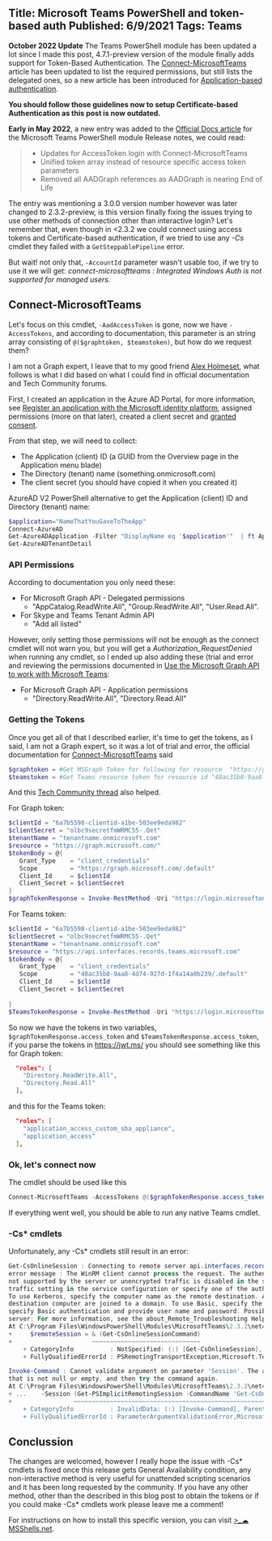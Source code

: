 Title: Microsoft Teams PowerShell and token-based auth
Published: 6/9/2021
Tags: Teams
---

**October 2022 Update**
The Teams PowerShell module has been updated a lot since I made this post, 4.7.1-preview version of the module finally adds support for Token-Based Authentication.
The [Connect-MicrosoftTeams](https://learn.microsoft.com/en-us/powershell/module/teams/connect-microsoftteams?view=teams-ps?WT.mc_id=M365-MVP-5004663) article has been updated to list the required permissions, but still lists the delegated ones, so a new article has been introduced for [Application-based authentication](https://learn.microsoft.com/en-us/MicrosoftTeams/teams-powershell-application-authentication?view=teams-ps?WT.mc_id=M365-MVP-5004663).

**You should follow those guidelines now to setup Certificate-based Authentication as this post is now outdated.**

**Early in May 2022**, a new entry was added to the [Official Docs article](https://docs.microsoft.com/microsoftteams/teams-powershell-release-notes) for the Microsoft Teams PowerShell module Release notes, we could read:

>- Updates for AccessToken login with Connect-MicrosoftTeams
>- Unified token array instead of resource specific access token parameters
>- Removed all AADGraph references as AADGraph is nearing End of Life

The entry was mentioning a 3.0.0 version number however was later changed to 2.3.2-preview, is this version finally fixing the issues trying to use other methods of connection other than interactive login? Let's remember that, even though in <2.3.2 we could connect using access tokens and Certificate-based authentication, if we tried to use any *-Cs* cmdlet they failed with a `GetSteppablePipeline` error.

But wait! not only that, `-AccountId` parameter wasn't usable too, if we try to use it we will get: _connect-microsoftteams : Integrated Windows Auth is not supported for managed users._

## Connect-MicrosoftTeams

Let's focus on this cmdlet, `-AadAccessToken` is gone, now we have `-AccessTokens`, and according to documentation, this parameter is an string array consisting of `@($graphtoken, $teamstoken)`, but how do we request them?

I am not a Graph expert, I leave that to my good friend [Alex Holmeset](https://twitter.com/AlexHolmeset), what follows is what I did based on what I could find in official documentation and Tech Community forums.

First, I created an application in the Azure AD Portal, for more information, see [Register an application with the Microsoft identity platform](https://docs.microsoft.com/graph/auth-register-app-v2), assigned permissions (more on that later), created a client secret and [granted consent](https://docs.microsoft.com/azure/active-directory/develop/v2-permissions-and-consent).

From that step, we will need to collect:

- The Application (client) ID (a GUID from the Overview page in the Application menu blade)
- The Directory (tenant) name (something.onmicrosoft.com)
- The client secret (you should have copied it when you created it)

AzureAD V2 PowerShell alternative to get the Application (client) ID and Directory (tenant) name:

```Powershell
$application="NameThatYouGaveToTheApp"
Connect-AzureAD
Get-AzureADApplication -Filter "DisplayName eq '$application'"  | ft AppId
Get-AzureADTenantDetail
```
### API Permissions

According to documentation you only need these:

- For Microsoft Graph API - Delegated permissions
    * "AppCatalog.ReadWrite.All", "Group.ReadWrite.All", "User.Read.All".
- For Skype and Teams Tenant Admin API
    * "Add all listed"

However, only setting those permissions will not be enough as the connect cmdlet will not warn you, but you will get a _Authorization_RequestDenied_ when running any cmdlet, so I ended up also adding these (trial and error and reviewing the permissions documented in [Use the Microsoft Graph API to work with Microsoft Teams](https://docs.microsoft.com/graph/api/resources/teams-api-overview?view=graph-rest-1.0):

- For Microsoft Graph API - Application permissions
    * "Directory.ReadWrite.All", "Directory.Read.All"

### Getting the Tokens

Once you get all of that I described earlier, it's time to get the tokens, as I said, I am not a Graph expert, so it was a lot of trial and error, the official documentation for [Connect-MicrosoftTeams](https://docs.microsoft.com/powershell/module/teams/connect-microsoftteams?view=teams-ps) said

```Powershell
$graphtoken = #Get MSGraph Token for following for resource  "https://graph.microsoft.com" and scopes "AppCatalog.ReadWrite.All", "Group.ReadWrite.All", "User.Read.All";
$teamstoken = #Get Teams resource token for resource id "48ac35b8-9aa8-4d74-927d-1f4a14a0b239" and scope "user_impersonation";
```

And this [Tech Community thread](https://techcommunity.microsoft.com/t5/teams-developer/authenticating-with-an-access-token-connect-microsoftteams/m-p/2233794/page/2
) also helped.

For Graph token:

```Powershell
$clientId = "6a7b5598-clientid-a1be-503ee9eda982"  
$clientSecret = "olbc9secretfmWRMC55-.Qet"  
$tenantName = "tenantname.onmicrosoft.com"  
$resource = "https://graph.microsoft.com/"  
$tokenBody = @{  
   Grant_Type    = "client_credentials"  
   Scope         = "https://graph.microsoft.com/.default"  
   Client_Id     = $clientId  
   Client_Secret = $clientSecret  
}   
$graphTokenResponse = Invoke-RestMethod -Uri "https://login.microsoftonline.com/$tenantName/oauth2/v2.0/token" -Method POST -Body $tokenBody
```

For Teams token:

```Powershell
$clientId = "6a7b5598-clientid-a1be-503ee9eda982"  
$clientSecret = "olbc9secretfmWRMC55-.Qet" 
$tenantName = "tenantname.onmicrosoft.com"   
$resource = "https://api.interfaces.records.teams.microsoft.com"  
$tokenBody = @{  
   Grant_Type    = "client_credentials"  
   Scope         = "48ac35b8-9aa8-4d74-927d-1f4a14a0b239/.default"  
   Client_Id     = $clientId  
   Client_Secret = $clientSecret
  
}   
$TeamsTokenResponse = Invoke-RestMethod -Uri "https://login.microsoftonline.com/$tenantName/oauth2/v2.0/token" -Method POST -Body $tokenBody
```

So now we have the tokens in two variables, `$graphTokenResponse.access_token` and `$TeamsTokenResponse.access_token`, if you parse the tokens in https://jwt.ms/ you should see something like this for Graph token:

```json
  "roles": [
    "Directory.ReadWrite.All",
    "Directory.Read.All"
  ],
```

and this for the Teams token:

```json
  "roles": [
    "application_access_custom_sba_appliance",
    "application_access"
  ],
```

### Ok, let's connect now

The cmdlet should be used like this

```Powershell
Connect-MicrosoftTeams -AccessTokens @($graphTokenResponse.access_token,$TeamsTokenResponse.access_token) -AccountId meganb@tenantname.onmicrosoft.com
```

If everything went well, you should be able to run any native Teams cmdlet.

### -Cs* cmdlets

Unfortunately, any -Cs* cmdlets still result in an error:

```Powershell
Get-CsOnlineSession : Connecting to remote server api.interfaces.records.teams.microsoft.com failed with the following
error message : The WinRM client cannot process the request. The authentication mechanism requested by the client is
not supported by the server or unencrypted traffic is disabled in the service configuration. Verify the unencrypted
traffic setting in the service configuration or specify one of the authentication mechanisms supported by the server.
To use Kerberos, specify the computer name as the remote destination. Also verify that the client computer and the
destination computer are joined to a domain. To use Basic, specify the computer name as the remote destination,
specify Basic authentication and provide user name and password. Possible authentication mechanisms reported by
server: For more information, see the about_Remote_Troubleshooting Help topic.
At C:\Program Files\WindowsPowerShell\Modules\MicrosoftTeams\2.3.2\net472\SfBORemotePowershellModule.psm1:63 char:22
+     $remoteSession = & (Get-CsOnlineSessionCommand)
+                      ~~~~~~~~~~~~~~~~~~~~~~~~~~~~~~
    + CategoryInfo          : NotSpecified: (:) [Get-CsOnlineSession], PSRemotingTransportException
    + FullyQualifiedErrorId : PSRemotingTransportException,Microsoft.Teams.ConfigApi.Cmdlets.GetCsOnlineSession

Invoke-Command : Cannot validate argument on parameter 'Session'. The argument is null or empty. Provide an argument
that is not null or empty, and then try the command again.
At C:\Program Files\WindowsPowerShell\Modules\MicrosoftTeams\2.3.2\net472\SfBORemotePowershellModule.psm1:9490 char:38
+ ...    -Session (Get-PSImplicitRemotingSession -CommandName 'Get-CsOnline ...
+                 ~~~~~~~~~~~~~~~~~~~~~~~~~~~~~~~~~~~~~~~~~~~~~~~~~~~~~~~~~
    + CategoryInfo          : InvalidData: (:) [Invoke-Command], ParentContainsErrorRecordException
    + FullyQualifiedErrorId : ParameterArgumentValidationError,Microsoft.PowerShell.Commands.InvokeCommandCommand
```    

## Conclussion
The changes are welcomed, however I really hope the issue with -Cs* cmdlets is fixed once this release gets General Availability condition, any non-interactive method is very useful for unattended scripting scenarios and it has been long requested by the community.
If you have any other method, other than the described in this blog post to obtain the tokens or if you could make -Cs* cmdlets work please leave me a comment!

For instructions on how to install this specific version, you can visit [>_☁ MSShells.net](https://msshells.net/).
